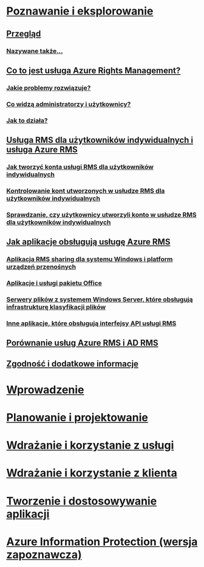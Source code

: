 # [Poznawanie i eksplorowanie](azure-rights-management.md)
## [Przegląd](azure-rights-management.md)
### [Nazywane także...](azure-rms-aka.md)
## [Co to jest usługa Azure Rights Management?](what-is-azure-rms.md)
### [Jakie problemy rozwiązuje?](azure-rms-problems-it-solves.md)
### [Co widzą administratorzy i użytkownicy?](what-admins-users-see.md)
### [Jak to działa?](how-does-it-work.md)
## [Usługa RMS dla użytkowników indywidualnych i usługa Azure RMS](rms-for-individuals.md)
### [Jak tworzyć konta usługi RMS dla użytkowników indywidualnych](rms-for-individuals-user-sign-up.md)
### [Kontrolowanie kont utworzonych w usłudze RMS dla użytkowników indywidualnych](rms-for-individuals-take-control.md)
### [Sprawdzanie, czy użytkownicy utworzyli konto w usłudze RMS dla użytkowników indywidualnych](rms-for-individuals-identify-sign-up.md)
## [Jak aplikacje obsługują usługę Azure RMS](applications-support.md)
### [Aplikacja RMS sharing dla systemu Windows i platform urządzeń przenośnych](sharing-app-support.md)
### [Aplikacje i usługi pakietu Office](office-apps-services-support.md)
### [Serwery plików z systemem Windows Server, które obsługują infrastrukturę klasyfikacji plików](file-server-support.md)
### [Inne aplikacje, które obsługują interfejsy API usługi RMS](api-support.md)
## [Porównanie usług Azure RMS i AD RMS](compare-azure-rms-ad-rms.md)
## [Zgodność i dodatkowe informacje](compliance.md)
# [Wprowadzenie](/rights-management/get-started/requirements-azure-rms)
# [Planowanie i projektowanie](/rights-management/plan-design/deployment-roadmap)
# [Wdrażanie i korzystanie z usługi](/rights-management/deploy-use/activate-service)
# [Wdrażanie i korzystanie z klienta](/rights-management/rms-client/use-client)
# [Tworzenie i dostosowywanie aplikacji](/rights-management/develop/developers-guide)
# [Azure Information Protection (wersja zapoznawcza)](/rights-management/information-protection/what-is-information-protection)


<!--HONumber=Sep16_HO2-->


